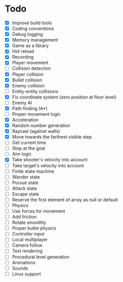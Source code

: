 # Todo

 - [X] Improve build tools
 - [X] Coding conventions
 - [X] Debug logging 
 - [X] Memory management
 - [X] Game as a library
 - [X] Hot reload
 - [X] Recording
 - [X] Player movement
 - [ ] Collision detection
  - [X] Player collision
  - [X] Bullet collision
  - [X] Enemy collision
  - [ ] Entity-entity collisions
 - [X] Fix coordinate system (zero position at floor level)
 - [ ] Enemy AI
  - [X] Path finding (A*)
  - [ ] Proper movement logic
   - [X] Acceleration
   - [X] Random number generation
   - [X] Raycast (against walls)
   - [X] Move towards the farthest visible step
   - [ ] Get current time
   - [ ] Stop at the goal
  - [ ] Aim logic
   - [X] Take shooter's velocity into account
   - [ ] Take target's velocity into account
  - [ ] Finite state machine
   - [ ] Wander state
   - [ ] Pursue state
   - [ ] Attack state
   - [ ] Escape state
 - [ ] Reserve the first element of array as null or default 
 - [ ] Physics
  - [ ] Use forces for movement
  - [ ] Add friction
  - [ ] Rotate smoothly
  - [ ] Proper bullet physics
 - [ ] Controller input
 - [ ] Local multiplayer
 - [ ] Camera follow
 - [ ] Text rendering
 - [ ] Procedural level generation
 - [ ] Animations
 - [ ] Sounds
 - [ ] Linux support
